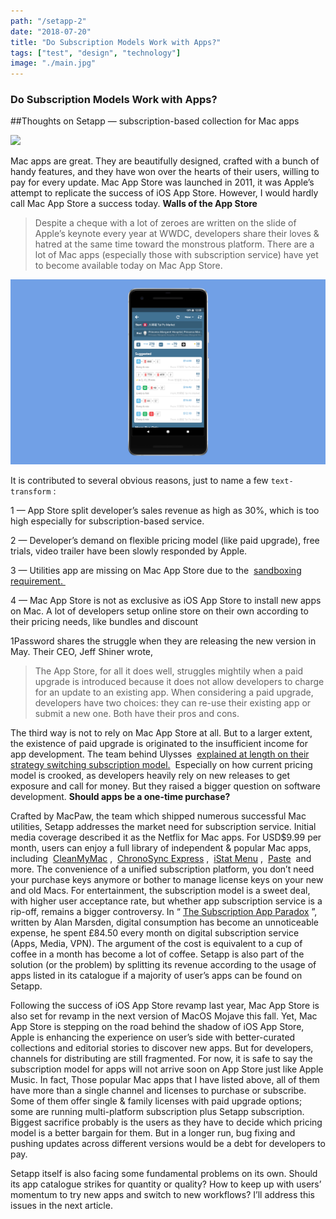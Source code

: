 ```yaml
---
path: "/setapp-2"
date: "2018-07-20"
title: "Do Subscription Models Work with Apps?"
tags: ["test", "design", "technology"]
image: "./main.jpg"
---
```


### Do Subscription Models Work with Apps?

##Thoughts on Setapp — subscription-based collection for Mac apps 


![](https://78.media.tumblr.com/8c16986a3a85c875ea06a7eea763e9cb/tumblr_inline_pbzvlwcb3b1vn6aq1_500.png) 

Mac apps are great. They are beautifully designed, crafted with a bunch of handy features, and they have won over the hearts of their users, willing to pay for every update. Mac App Store was launched in 2011, it was Apple’s attempt to replicate the success of iOS App Store.
However, I would hardly call Mac App Store a success today.
**Walls of the App Store**

> Despite a cheque with a lot of zeroes are written on the slide of Apple’s keynote every year at WWDC, developers share their loves & hatred at the same time toward the monstrous platform. There are a lot of Mac apps (especially those with subscription service) have yet to become available today on Mac App Store.

![](./Frame-4.jpg)

It is contributed to several obvious reasons, just to name a few `text-transform` : 

1 — App Store split developer’s sales revenue as high as 30%, which is too high especially for subscription-based service. 

2 — Developer’s demand on flexible pricing model (like paid upgrade), free trials, video trailer have been slowly responded by Apple.  

3 — Utilities app are missing on Mac App Store due to the  [sandboxing requirement. ](https://t.umblr.com/redirect?z=https%3A%2F%2Fwww.imore.com%2Fmac-app-store-and-trouble-sandboxing&t=NzcyZDZjNDM3Mjg5ZWQ5ZmJjMzM2YWY2ZDMzZDVkYjNmMjNkMmMzMixSc3dIQkx3eA%3D%3D&b=t%3Amd_XHZDWEUh7XzJM6q1d8g&p=https%3A%2F%2Fjournal.desktopofsamuel.com%2Fpost%2F175975854762%2Fdo-subscription-models-work-with-apps&m=1)  

4 — Mac App Store is not as exclusive as iOS App Store to install new apps on Mac. A lot of developers setup online store on their own according to their pricing needs, like bundles and discount

1Password shares the struggle when they are releasing the new version in May. Their CEO, Jeff Shiner wrote,
> The App Store, for all it does well, struggles mightily when a paid upgrade is introduced because it does not allow developers to charge for an update to an existing app. When considering a paid upgrade, developers have two choices: they can re-use their existing app or submit a new one. Both have their pros and cons.



The third way is not to rely on Mac App Store at all. But to a larger extent, the existence of paid upgrade is originated to the insufficient income for app development. The team behind Ulysses  [explained at length on their strategy switching subscription model.](https://t.umblr.com/redirect?z=https%3A%2F%2Fmedium.com%2Fbuilding-ulysses%2Fwhy-were-switching-ulysses-to-subscription-47f80b07a9cd&t=MDQ3ZmZhMWU2OWYwYmI3ZTYyNDQ5Nzc1Yzk5YTk5OTdlMmViNzliMSxSc3dIQkx3eA%3D%3D&b=t%3Amd_XHZDWEUh7XzJM6q1d8g&p=https%3A%2F%2Fjournal.desktopofsamuel.com%2Fpost%2F175975854762%2Fdo-subscription-models-work-with-apps&m=1)  Especially on how current pricing model is crooked, as developers heavily rely on new releases to get exposure and call for money.
But they raised a bigger question on software development.
**Should apps be a one-time purchase?**

Crafted by MacPaw, the team which shipped numerous successful Mac utilities, Setapp addresses the market need for subscription service. Initial media coverage described it as the Netflix for Mac apps. For USD$9.99 per month, users can enjoy a full library of independent & popular Mac apps, including  [CleanMyMac](https://t.umblr.com/redirect?z=https%3A%2F%2Fmacpaw.com%2Fcleanmymac&t=M2U3ZDBmMjk2MWEwNTNlMWJjOTNjZGFhZGIwMDgwZTZmYzZkNWM2ZixSc3dIQkx3eA%3D%3D&b=t%3Amd_XHZDWEUh7XzJM6q1d8g&p=https%3A%2F%2Fjournal.desktopofsamuel.com%2Fpost%2F175975854762%2Fdo-subscription-models-work-with-apps&m=1) ,  [ChronoSync Express](https://t.umblr.com/redirect?z=https%3A%2F%2Fwww.econtechnologies.com%2Fchronosync-express%2Foverview.html&t=NWRhZjk1MjJiMjBlNDBkMjkyZjM5MDZhOGJmNzA3NzJkNWFkNjAzZixSc3dIQkx3eA%3D%3D&b=t%3Amd_XHZDWEUh7XzJM6q1d8g&p=https%3A%2F%2Fjournal.desktopofsamuel.com%2Fpost%2F175975854762%2Fdo-subscription-models-work-with-apps&m=1) ,  [iStat Menu](https://t.umblr.com/redirect?z=https%3A%2F%2Fbjango.com%2Fmac%2Fistatmenus%2F&t=ZTNhNzVlODRlMDc1OWExNjY4YmFlYzU0ZWQ5M2QwZGZjYjI3NDFkZCxSc3dIQkx3eA%3D%3D&b=t%3Amd_XHZDWEUh7XzJM6q1d8g&p=https%3A%2F%2Fjournal.desktopofsamuel.com%2Fpost%2F175975854762%2Fdo-subscription-models-work-with-apps&m=1) ,  [Paste](https://t.umblr.com/redirect?z=https%3A%2F%2Fpasteapp.me%2F&t=Y2ZlYmYyMDFmZDFhMDIxYjVkNDRlYjE0OTdmNjI2Y2IwMTBjZjdiOSxSc3dIQkx3eA%3D%3D&b=t%3Amd_XHZDWEUh7XzJM6q1d8g&p=https%3A%2F%2Fjournal.desktopofsamuel.com%2Fpost%2F175975854762%2Fdo-subscription-models-work-with-apps&m=1)  and more. The convenience of a unified subscription platform, you don’t need your purchase keys anymore or bother to manage license keys on your new and old Macs.
For entertainment, the subscription model is a sweet deal, with higher user acceptance rate, but whether app subscription service is a rip-off, remains a bigger controversy. In “ [The Subscription App Paradox](https://t.umblr.com/redirect?z=https%3A%2F%2Fhackernoon.com%2Fsubscription-software-paradox-d4a1aef4d88a&t=MTQwZTgxZTY0OWE1YjVjMGYzNGFjNDZlOGViMWRmZmY0NGUwMDMzMSxSc3dIQkx3eA%3D%3D&b=t%3Amd_XHZDWEUh7XzJM6q1d8g&p=https%3A%2F%2Fjournal.desktopofsamuel.com%2Fpost%2F175975854762%2Fdo-subscription-models-work-with-apps&m=1) ”, written by Alan Marsden, digital consumption has become an unnoticeable expense, he spent £84.50 every month on digital subscription service (Apps, Media, VPN). The argument of the cost is equivalent to a cup of coffee in a month has become a lot of coffee. Setapp is also part of the solution (or the problem) by splitting its revenue according to the usage of apps listed in its catalogue if a majority of user’s apps can be found on Setapp.

Following the success of iOS App Store revamp last year, Mac App Store is also set for revamp in the next version of MacOS Mojave this fall. Yet, Mac App Store is stepping on the road behind the shadow of iOS App Store, Apple is enhancing the experience on user’s side with better-curated collections and editorial stories to discover new apps. But for developers, channels for distributing are still fragmented.
For now, it is safe to say the subscription model for apps will not arrive soon on App Store just like Apple Music. In fact, Those popular Mac apps that I have listed above, all of them have more than a single channel and licenses to purchase or subscribe. Some of them offer single & family licenses with paid upgrade options; some are running multi-platform subscription plus Setapp subscription. Biggest sacrifice probably is the users as they have to decide which pricing model is a better bargain for them. But in a longer run, bug fixing and pushing updates across different versions would be a debt for developers to pay.

Setapp itself is also facing some fundamental problems on its own. Should its app catalogue strikes for quantity or quality? How to keep up with users’ momentum to try new apps and switch to new workflows? I’ll address this issues in the next article.
